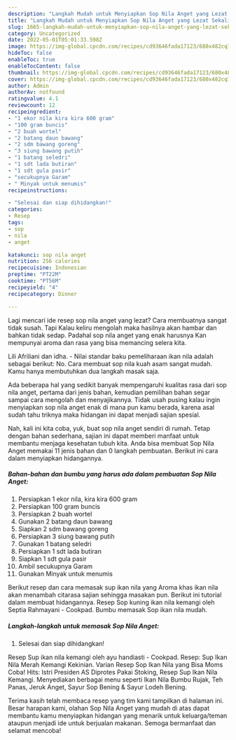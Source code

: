 ```yaml
---
description: "Langkah Mudah untuk Menyiapkan Sop Nila Anget yang Lezat Sekali"
title: "Langkah Mudah untuk Menyiapkan Sop Nila Anget yang Lezat Sekali"
slug: 1665-langkah-mudah-untuk-menyiapkan-sop-nila-anget-yang-lezat-sekali
category: Uncategorized
date: 2022-05-01T05:01:33.598Z
image: https://img-global.cpcdn.com/recipes/cd93646fada17123/680x482cq70/sop-nila-anget-foto-resep-utama.jpg
hideToc: false
enableToc: true
enableTocContent: false
thumbnail: https://img-global.cpcdn.com/recipes/cd93646fada17123/680x482cq70/sop-nila-anget-foto-resep-utama.jpg
cover: https://img-global.cpcdn.com/recipes/cd93646fada17123/680x482cq70/sop-nila-anget-foto-resep-utama.jpg
author: Admin
authorAv: notfound
ratingvalue: 4.1
reviewcount: 12
recipeingredient:
- "1 ekor nila kira kira 600 gram"
- "100 gram buncis"
- "2 buah wortel"
- "2 batang daun bawang"
- "2 sdm bawang goreng"
- "3 siung bawang putih"
- "1 batang seledri"
- "1 sdt lada butiran"
- "1 sdt gula pasir"
- "secukupnya Garam"
- " Minyak untuk menumis"
recipeinstructions:

- "Selesai dan siap dihidangkan!"
categories:
- Resep
tags:
- sop
- nila
- anget

katakunci: sop nila anget 
nutrition: 256 calories
recipecuisine: Indonesian
preptime: "PT22M"
cooktime: "PT56M"
recipeyield: "4"
recipecategory: Dinner

---
```



Lagi mencari ide resep sop nila anget yang lezat? Cara membuatnya sangat tidak susah. Tapi Kalau keliru mengolah maka hasilnya akan hambar dan bahkan tidak sedap. Padahal sop nila anget yang enak harusnya Kan mempunyai aroma dan rasa yang bisa memancing selera kita.


Lili Afriliani dan idha. - Nilai standar baku pemeliharaan ikan nila adalah sebagai berikut: No. Cara membuat sop nila kuah asam sangat mudah. Kamu hanya membutuhkan dua langkah masak saja.

Ada beberapa hal yang sedikit banyak mempengaruhi kualitas rasa dari sop nila anget, pertama dari jenis bahan, kemudian pemilihan bahan segar sampai cara mengolah dan menyajikannya. Tidak usah pusing kalau ingin menyiapkan sop nila anget enak di mana pun kamu berada, karena asal sudah tahu triknya maka hidangan ini dapat menjadi sajian spesial.


Nah, kali ini kita coba, yuk, buat sop nila anget sendiri di rumah. Tetap dengan bahan sederhana, sajian ini dapat memberi manfaat untuk membantu menjaga kesehatan tubuh kita. Anda bisa membuat Sop Nila Anget memakai 11 jenis bahan dan 0 langkah pembuatan. Berikut ini cara dalam menyiapkan hidangannya.

<!--inarticleads1-->

##### Bahan-bahan dan bumbu yang harus ada dalam pembuatan Sop Nila Anget:

1. Persiapkan 1 ekor nila, kira kira 600 gram
1. Persiapkan 100 gram buncis
1. Persiapkan 2 buah wortel
1. Gunakan 2 batang daun bawang
1. Siapkan 2 sdm bawang goreng
1. Persiapkan 3 siung bawang putih
1. Gunakan 1 batang seledri
1. Persiapkan 1 sdt lada butiran
1. Siapkan 1 sdt gula pasir
1. Ambil secukupnya Garam
1. Gunakan  Minyak untuk menumis


Berikut resep dan cara memasak sup ikan nila yang Aroma khas ikan nila akan menambah citarasa sajian sehingga masakan pun. Berikut ini tutorial dalam membuat hidangannya. Resep Sop kuning ikan nila kemangi oleh Septia Rahmayani - Cookpad. Bumbu memasak Sop ikan nila mudah. 

<!--inarticleads2-->

##### Langkah-langkah untuk memasak Sop Nila Anget:


1. Selesai dan siap dihidangkan!

Resep Sup ikan nila kemangi oleh ayu handiasti - Cookpad. Resep: Sup Ikan Nila Merah Kemangi Kekinian. Varian Resep Sop Ikan Nila yang Bisa Moms Coba! Hits: Istri Presiden AS Diprotes Pakai Stoking, Resep Sup Ikan Nila Kemangi. Menyediakan berbagai menu seperti Ikan Nila Bumbu Rujak, Teh Panas, Jeruk Anget, Sayur Sop Bening &amp; Sayur Lodeh Bening. 

Terima kasih telah membaca resep yang tim kami tampilkan di halaman ini. Besar harapan kami, olahan Sop Nila Anget yang mudah di atas dapat membantu kamu menyiapkan hidangan yang menarik untuk keluarga/teman ataupun menjadi ide untuk berjualan makanan. Semoga bermanfaat dan selamat mencoba!
